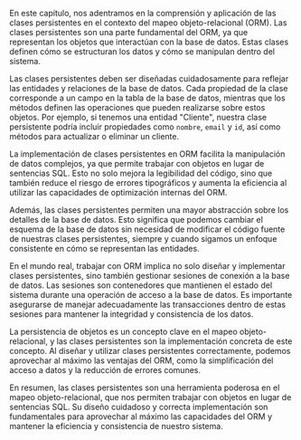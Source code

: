En este capítulo, nos adentramos en la comprensión y aplicación de las clases persistentes en el contexto del mapeo objeto-relacional (ORM). Las clases persistentes son una parte fundamental del ORM, ya que representan los objetos que interactúan con la base de datos. Estas clases definen cómo se estructuran los datos y cómo se manipulan dentro del sistema.

Las clases persistentes deben ser diseñadas cuidadosamente para reflejar las entidades y relaciones de la base de datos. Cada propiedad de la clase corresponde a un campo en la tabla de la base de datos, mientras que los métodos definen las operaciones que pueden realizarse sobre estos objetos. Por ejemplo, si tenemos una entidad "Cliente", nuestra clase persistente podría incluir propiedades como `nombre`, `email` y `id`, así como métodos para actualizar o eliminar un cliente.

La implementación de clases persistentes en ORM facilita la manipulación de datos complejos, ya que permite trabajar con objetos en lugar de sentencias SQL. Esto no solo mejora la legibilidad del código, sino que también reduce el riesgo de errores tipográficos y aumenta la eficiencia al utilizar las capacidades de optimización internas del ORM.

Además, las clases persistentes permiten una mayor abstracción sobre los detalles de la base de datos. Esto significa que podemos cambiar el esquema de la base de datos sin necesidad de modificar el código fuente de nuestras clases persistentes, siempre y cuando sigamos un enfoque consistente en cómo se representan las entidades.

En el mundo real, trabajar con ORM implica no solo diseñar y implementar clases persistentes, sino también gestionar sesiones de conexión a la base de datos. Las sesiones son contenedores que mantienen el estado del sistema durante una operación de acceso a la base de datos. Es importante asegurarse de manejar adecuadamente las transacciones dentro de estas sesiones para mantener la integridad y consistencia de los datos.

La persistencia de objetos es un concepto clave en el mapeo objeto-relacional, y las clases persistentes son la implementación concreta de este concepto. Al diseñar y utilizar clases persistentes correctamente, podemos aprovechar al máximo las ventajas del ORM, como la simplificación del acceso a datos y la reducción de errores comunes.

En resumen, las clases persistentes son una herramienta poderosa en el mapeo objeto-relacional, que nos permiten trabajar con objetos en lugar de sentencias SQL. Su diseño cuidadoso y correcta implementación son fundamentales para aprovechar al máximo las capacidades del ORM y mantener la eficiencia y consistencia de nuestro sistema.
